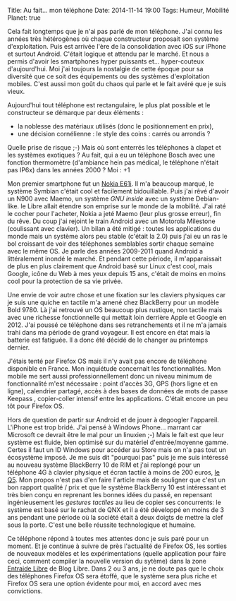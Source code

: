 Title: Au fait... mon téléphone
Date: 2014-11-14 19:00
Tags: Humeur, Mobilité
Planet: true

Cela fait longtemps que je n'ai pas parlé de mon téléphone. J'ai connu les
années très hétérogènes où chaque constructeur proposait son système
d'exploitation.  Puis est arrivée l'ère de la consolidation avec iOS sur iPhone
et surtout Android. C'était logique et attendu par le marché. Et nous a permis
d'avoir les smartphones hyper puissants et... hyper-couteux d'aujourd'hui. Moi
j'ai toujours la nostalgie de cette époque pour sa diversité que ce soit des
équipements ou des systèmes d'exploitation mobiles.  C'est aussi mon goût du
chaos qui parle et le fait avéré que je suis vieux.

Aujourd'hui tout téléphone est rectangulaire, le plus plat possible et le constructeur se
démarque par deux éléments :

-    la noblesse des matériaux utilisés (donc le positionnement en prix),
-    une décision cornélienne : le style des coins : carrés ou arrondis ?

Quelle prise de risque ;-) Mais où sont enterrés les téléphones à clapet et les
systèmes exotiques ? Au fait, qui a eu un téléphone Bosch avec une fonction
thermomètre (d'ambiance hein pas médical, le téléphone n'était pas IP6x) dans
les années 2000 ? Moi : +1

Mon premier smartphone fut un [Nokia
E61i](http://fr.wikipedia.org/wiki/Nokia_E61i). Il m'a beaucoup marqué, le
système Symbian c'était cool et facilement bidouillable. Puis j'ai rêvé d'avoir
un N900 avec Maemo, un système *GNU inside* avec un système Debian-like. le
Libre allait étendre son emprise sur le monde de la mobilité. J'ai raté le
cocher pour l'acheter, Nokia a jeté Maemo (leur plus grosse erreur), fin du
rêve. Du coup  j'ai rejoint le train Android avec un Motorola Milestone
(coulissant avec clavier). Un bilan a été mitigé : toutes les applications du
monde mais un système alors peu stable (c'était la 2.0) puis j'ai eu un ras le
bol croissant de voir des téléphones semblables sortir chaque semaine avec le
même OS. Je parle des années 2009-2011 quand Android a littéralement inondé le
marché. Et pendant cette période, il m'apparaissait de plus en plus clairement
que Android basé sur Linux c'est cool, mais Google, icône du Web à mes yeux
depuis 15 ans, c'était de moins en moins cool pour la protection de sa vie
privée.

Une envie de voir autre chose et une fixation sur  les claviers physiques car
je suis une quiche en tactile m'a amené chez BlackBerry pour un modèle Bold
9780. Là j'ai retrouvé un OS beaucoup plus rustique, non tactile mais avec
une richesse fonctionnelle qui mettait loin derrière Apple et Google en 2012.
J'ai poussé ce téléphone dans ses retranchements et il ne m'a jamais trahi dans
ma période de grand voyageur. Il est encore en état mais la batterie est
fatiguée. Il a donc été décidé de le changer au printemps dernier.

J'étais tenté par Firefox OS mais il n'y avait pas encore de téléphone
disponible en France. Mon inquiétude concernait les fonctionnalités. Mon mobile
me sert aussi professionnellement donc un niveau minimum de fonctionnalité
m'est nécessaire : point d'accès 3G, GPS (hors ligne et en ligne), calendrier
partagé, accès à des bases de données de mots de passe Keepass , copier-coller
intensif entre les applications. C'était encore un peu tôt pour Firefox OS.

Hors de question de partir sur Android et de jouer à degoogler l'appareil.
L'iPhone est trop bridé. J'ai pensé à Windows Phone... marrant car Microsoft ce
devrait être le mal pour un linuxien ;-) Mais le fait est que leur système est
fluide, bien optimisé sur du matériel d'entrée/moyenne gamme. Certes il faut un
ID Windows pour accéder au Store mais on n'a pas tout un écosystème imposé. Je
me suis dit "pourquoi pas" puis je me suis intéressé au nouveau système
BlackBerry 10 de RIM et j'ai replongé  pour un téléphone 4G à clavier physique
et écran tactile à moins de 200 euros, [le
Q5](http://en.wikipedia.org/wiki/BlackBerry_Q5). Mon propos n'est pas d'en
faire l'article mais de souligner que c'est un bon rapport qualité / prix et
que le système BlackBerry 10 est intéressant et très bien conçu en reprenant
les bonnes idées du passé, en repensant ingénieusement les *gestures tactiles*
au lieu de copier ses concurrents: le système est basé sur le rachat de QNX
et il a été développé en moins de 3 ans pendant une période où la société était
à deux doigts de mettre la clef sous la porte. C'est une belle réussite
technologique et humaine.

Ce téléphone répond à toutes mes attentes donc je suis paré pour un moment. Et
je continue à suivre de près l'actualité de Firefox OS, les sorties de nouveaux
modèles et les expérimentations (quelle application pour faire ceci, comment
compiler la nouvelle version du sytème) dans la zone [Entraide
Libre](http://www.blog-libre.org/ask/) de Blog Libre. Dans 2 ou 3 ans, je ne
doute pas que le choix des téléphones Firefox OS sera étoffé, que le système
sera plus riche et Firefox OS sera une option évidente pour moi, en accord avec
mes convictions.

